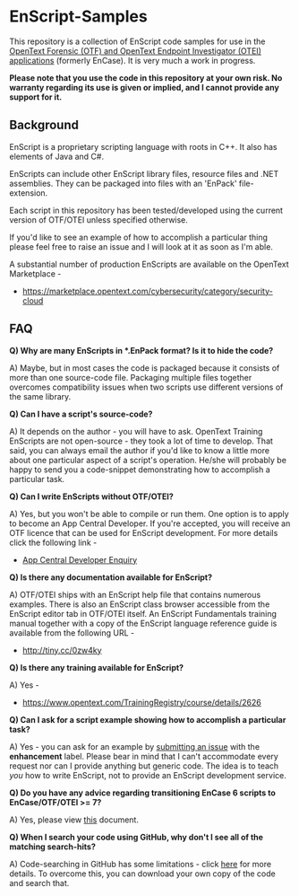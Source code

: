 # EnScript-Samples
This repository is a collection of EnScript code samples for use in the [OpenText Forensic (OTF) and OpenText Endpoint Investigator (OTEI) applications](https://www.opentext.com/solutions/digital-forensic-investigations) (formerly EnCase). It is very much a work in progress.

**Please note that you use the code in this repository at your own risk. No warranty regarding its use is given or implied, and I cannot provide any support for it.**

## Background

EnScript is a proprietary scripting language with roots in C++. It also has elements of Java and C#.

EnScripts can include other EnScript library files, resource files and .NET assemblies. They can be packaged into files with an 'EnPack' file-extension.

Each script in this repository has been tested/developed using the current version of OTF/OTEI unless specified otherwise.

If you'd like to see an example of how to accomplish a particular thing please feel free to raise an issue and I will look at it as soon as I'm able.

A substantial number of production EnScripts are available on the OpenText Marketplace -

* https://marketplace.opentext.com/cybersecurity/category/security-cloud

## FAQ
__Q) Why are many EnScripts in *.EnPack format? Is it to hide the code?__

A) Maybe, but in most cases the code is packaged because it consists of more than one source-code file. Packaging multiple files together overcomes compatibility issues when two scripts use different versions of the same library.

__Q) Can I have a script's source-code?__

A) It depends on the author - you will have to ask. OpenText Training EnScripts are not open-source - they took a lot of time to develop. That said, you can always email the author if you'd like to know a little more about one particular aspect of a script's operation. He/she will probably be happy to send you a code-snippet demonstrating how to accomplish a particular task.

__Q) Can I write EnScripts without OTF/OTEI?__

A) Yes, but you won't be able to compile or run them. One option is to apply to become an App Central Developer. If you're accepted, you will receive an OTF licence that can be used for EnScript development. For more details click the following link -

* [App Central Developer Enquiry](mailto:encasetraining@opentext.com?subject=Becoming%20an20App%20Central%20Developer)

__Q) Is there any documentation available for EnScript?__

A) OTF/OTEI ships with an EnScript help file that contains numerous examples. There is also an EnScript class browser accessible from the EnScript editor tab in OTF/OTEI itself. An EnScript Fundamentals training manual together with a copy of the EnScript language reference guide is available from the following URL -

* http://tiny.cc/0zw4ky

__Q) Is there any training available for EnScript?__

A) Yes - 

* https://www.opentext.com/TrainingRegistry/course/details/2626

__Q) Can I ask for a script example showing how to accomplish a particular task?__

A) Yes - you can ask for an example by [submitting an issue](https://github.com/sdckey/EnScript-Samples/issues) with the **enhancement** label. Please bear in mind that I can't accommodate every request nor can I provide anything but generic code. The idea is to teach *you* how to write EnScript, not to provide an EnScript development service.

__Q) Do you have any advice regarding transitioning EnCase 6 scripts to EnCase/OTF/OTEI >= 7?__

A) Yes, please view [this](https://github.com/sdckey/EnScript-Samples/blob/master/24%20-%20Transitioning%20From%20EnCase%206/EnScript%20Changes%20From%20EnCase%20V6%20to%20EnCase%20V7%20(V3).pdf) document.

__Q) When I search your code using GitHub, why don't I see all of the matching search-hits?__

A) Code-searching in GitHub has some limitations - click [here](https://docs.github.com/en/search-github/searching-on-github/searching-code#considerations-for-code-search) for more details. To overcome this, you can download your own copy of the code and search that.
